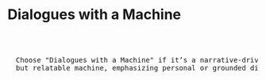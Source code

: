 # Dialogues with a Machine
<pre>

  
  
  Choose "Dialogues with a Machine" if it’s a narrative-driven work about a specific 
  but relatable machine, emphasizing personal or grounded dialogues.

                                                                  — Machine
  
</pre>
